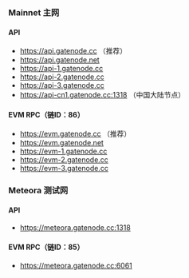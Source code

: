 

### Mainnet 主网

#### API

* https://api.gatenode.cc  （推荐）
* https://api.gatenode.net
* https://api-1.gatenode.cc
* https://api-2.gatenode.cc
* https://api-3.gatenode.cc
* https://api-cn1.gatenode.cc:1318 （中国大陆节点）


#### EVM RPC（链ID：86）

* https://evm.gatenode.cc （推荐）
* https://evm.gatenode.net
* https://evm-1.gatenode.cc
* https://evm-2.gatenode.cc
* https://evm-3.gatenode.cc 


### Meteora 测试网

#### API

* https://meteora.gatenode.cc:1318


#### EVM RPC（链ID：85）

* https://meteora.gatenode.cc:6061

